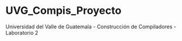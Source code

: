 # UVG_Compis_Proyecto
Universidad del Valle de Guatemala - Construcción de Compiladores - Laboratorio 2
